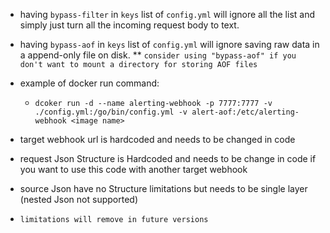 * having `bypass-filter` in `keys` list of `config.yml` will ignore all the list and simply just turn all the incoming request body to text.
* having `bypass-aof` in `keys` list of `config.yml` will ignore saving raw data in a append-only file on disk.
    ** `consider using "bypass-aof" if you don't want to mount a directory for storing AOF files`

* example of docker run command:
    * `dcoker run -d --name alerting-webhook -p 7777:7777 -v ./config.yml:/go/bin/config.yml -v alert-aof:/etc/alerting-webhook <image name>`
* target webhook url is hardcoded and needs to be changed in code
* request Json Structure is Hardcoded and needs to be change in code if you want to use this code with another target webhook
* source Json have no Structure limitations but needs to be single layer (nested Json not supported)

* `limitations will remove in future versions`
